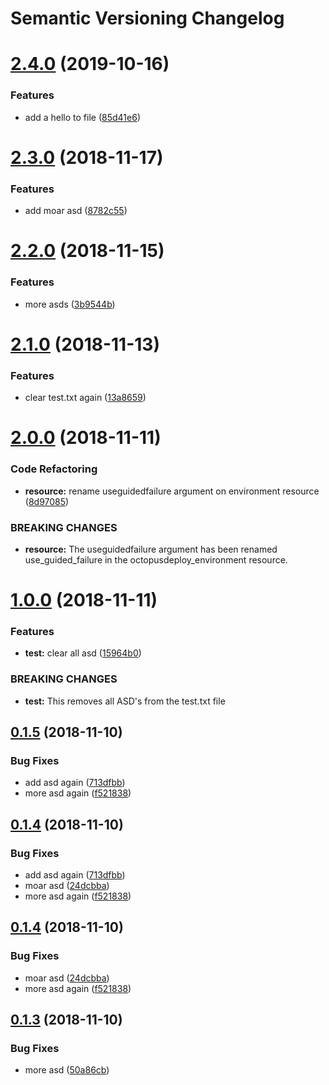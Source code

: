 # Semantic Versioning Changelog

# [2.4.0](https://github.com/venkat-jaligama/semantic-release-test/compare/v2.3.0...v2.4.0) (2019-10-16)


### Features

* add a hello to file ([85d41e6](https://github.com/venkat-jaligama/semantic-release-test/commit/85d41e67934c432f7b0363656958a28f3ccdbc93))

# [2.3.0](https://github.com/MattHodge/semantic-release-test/compare/v2.2.0...v2.3.0) (2018-11-17)


### Features

* add moar asd ([8782c55](https://github.com/MattHodge/semantic-release-test/commit/8782c55))

# [2.2.0](https://github.com/MattHodge/semantic-release-test/compare/v2.1.0...v2.2.0) (2018-11-15)


### Features

* more asds ([3b9544b](https://github.com/MattHodge/semantic-release-test/commit/3b9544b))

# [2.1.0](https://github.com/MattHodge/semantic-release-test/compare/v2.0.0...v2.1.0) (2018-11-13)


### Features

* clear test.txt again ([13a8659](https://github.com/MattHodge/semantic-release-test/commit/13a8659))

# [2.0.0](https://github.com/MattHodge/semantic-release-test/compare/v1.0.0...v2.0.0) (2018-11-11)


### Code Refactoring

* **resource:** rename useguidedfailure argument on environment resource ([8d97085](https://github.com/MattHodge/semantic-release-test/commit/8d97085))


### BREAKING CHANGES

* **resource:** The useguidedfailure argument has been renamed use_guided_failure in the octopusdeploy_environment resource.

# [1.0.0](https://github.com/MattHodge/semantic-release-test/compare/v0.1.5...v1.0.0) (2018-11-11)


### Features

* **test:** clear all asd ([15964b0](https://github.com/MattHodge/semantic-release-test/commit/15964b0))


### BREAKING CHANGES

* **test:** This removes all ASD's from the test.txt file

## [0.1.5](https://github.com/MattHodge/semantic-release-test/compare/v0.1.4...v0.1.5) (2018-11-10)


### Bug Fixes

* add asd again ([713dfbb](https://github.com/MattHodge/semantic-release-test/commit/713dfbb))
* more asd again ([f521838](https://github.com/MattHodge/semantic-release-test/commit/f521838))

## [0.1.4](https://github.com/MattHodge/semantic-release-test/compare/v0.1.3...v0.1.4) (2018-11-10)


### Bug Fixes

* add asd again ([713dfbb](https://github.com/MattHodge/semantic-release-test/commit/713dfbb))
* moar asd ([24dcbba](https://github.com/MattHodge/semantic-release-test/commit/24dcbba))
* more asd again ([f521838](https://github.com/MattHodge/semantic-release-test/commit/f521838))

## [0.1.4](https://github.com/MattHodge/semantic-release-test/compare/v0.1.3...v0.1.4) (2018-11-10)

### Bug Fixes

* moar asd ([24dcbba](https://github.com/MattHodge/semantic-release-test/commit/24dcbba))
* more asd again ([f521838](https://github.com/MattHodge/semantic-release-test/commit/f521838))

## [0.1.3](https://github.com/MattHodge/semantic-release-test/compare/v0.1.2...v0.1.3) (2018-11-10)

### Bug Fixes

* more asd ([50a86cb](https://github.com/MattHodge/semantic-release-test/commit/50a86cb))

